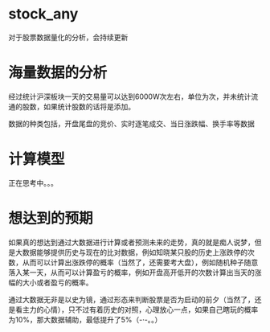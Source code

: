 # stock_any
对于股票数据量化的分析，会持续更新

# 海量数据的分析

经过统计沪深板块一天的交易量可以达到6000W次左右，单位为次，并未统计流通的股数，如果统计股数的话将是添加。

数据的种类包括，开盘尾盘的竞价、实时逐笔成交、当日涨跌幅、换手率等数据

# 计算模型

正在思考中。。。

# 想达到的预期

如果真的想达到通过大数据进行计算或者预测未来的走势，真的就是痴人说梦，但是大数据能够提供历史与现在的比对数据，例如知晓某只股的历史上涨跌停的次数，从而可以计算出涨跌停的概率（当然了，还需要考大盘），例如随机种子随意落入某一天，从而可以计算盈亏的概率，例如开盘高开低开的次数计算出当天的涨幅的大小或者盈亏的概率。

通过大数据无非是以史为镜，通过形态来判断股票是否为启动的前夕（当然了，还是看主力的心情），只不过有着历史的对照，心理放心一点，如果自己瞎玩的概率为10%，那大数据辅助，最低提升了5%（-·-。。）


